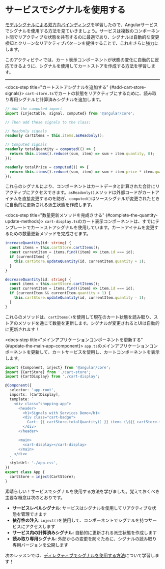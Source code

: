 # サービスでシグナルを使用する

[モデルシグナルによる双方向バインディング](/tutorials/signals/6-two-way-binding-with-model-signals)を学習したので、Angularサービスでシグナルを使用する方法を見ていきましょう。サービスは複数のコンポーネント間でリアクティブな状態を共有するのに最適であり、シグナルは自動的な変更検知とクリーンなリアクティブパターンを提供することで、これをさらに強力にします。

このアクティビティでは、カート表示コンポーネントが状態の変化に自動的に反応できるように、シグナルを使用してカートストアを作成する方法を学習します。

<hr />

<docs-workflow>

<docs-step title="カートストアシグナルを追加する" {#add-cart-store-signals}>
`cart-store.ts`でカートの状態をリアクティブにするために、読み取り専用シグナルと計算済みシグナルを追加します。

```ts
// Add the computed import
import {Injectable, signal, computed} from '@angular/core';

// Then add these signals to the class:

// Readonly signals
readonly cartItems = this.items.asReadonly();

// Computed signals
readonly totalQuantity = computed(() => {
  return this.items().reduce((sum, item) => sum + item.quantity, 0);
});

readonly totalPrice = computed(() => {
  return this.items().reduce((sum, item) => sum + item.price * item.quantity, 0);
});
```

これらのシグナルにより、コンポーネントはカートデータと計算された合計にリアクティブにアクセスできます。`asReadonly()`メソッドは外部コードがカートアイテムを直接変更するのを防ぎ、`computed()`はソースシグナルが変更されたときに自動的に更新される派生状態を作成します。
</docs-step>

<docs-step title="数量更新メソッドを完成させる" {#complete-the-quantity-update-methods}>
`cart-display.ts`のカート表示コンポーネントは、すでにテンプレートでカートストアシグナルを使用しています。カートアイテムを変更するための数量更新メソッドを完成させます。

```ts
increaseQuantity(id: string) {
  const items = this.cartStore.cartItems();
  const currentItem = items.find((item) => item.id === id);
  if (currentItem) {
    this.cartStore.updateQuantity(id, currentItem.quantity + 1);
  }
}

decreaseQuantity(id: string) {
  const items = this.cartStore.cartItems();
  const currentItem = items.find((item) => item.id === id);
  if (currentItem && currentItem.quantity > 1) {
    this.cartStore.updateQuantity(id, currentItem.quantity - 1);
  }
}
```

これらのメソッドは、`cartItems()`を使用して現在のカート状態を読み取り、ストアのメソッドを通じて数量を更新します。シグナルが変更されるとUIは自動的に更新されます！
</docs-step>

<docs-step title="メインアプリケーションコンポーネントを更新する" {#update-the-main-app-component}>
`app.ts`のメインアプリケーションコンポーネントを更新して、カートサービスを使用し、カートコンポーネントを表示します。

```ts
import {Component, inject} from '@angular/core';
import {CartStore} from './cart-store';
import {CartDisplay} from './cart-display';

@Component({
  selector: 'app-root',
  imports: [CartDisplay],
  template: `
    <div class="shopping-app">
      <header>
        <h1>Signals with Services Demo</h1>
        <div class="cart-badge">
          Cart: {{ cartStore.totalQuantity() }} items (\${{ cartStore.totalPrice() }})
        </div>
      </header>

      <main>
        <cart-display></cart-display>
      </main>
    </div>
  `,
  styleUrl: './app.css',
})
export class App {
  cartStore = inject(CartStore);
}
```

</docs-step>

</docs-workflow>

素晴らしい！サービスでシグナルを使用する方法を学びました。覚えておくべき主要な概念は次のとおりです。

- **サービスレベルシグナル**: サービスはシグナルを使用してリアクティブな状態を管理できます
- **依存性の注入**: `inject()`を使用して、コンポーネントでシグナルを持つサービスにアクセスします
- **サービス内の計算済みシグナル**: 自動的に更新される派生状態を作成します
- **読み取り専用シグナル**: 外部からの変更を防ぐために、シグナルの読み取り専用バージョンを公開します

次のレッスンでは、[ディレクティブでシグナルを使用する方法](/tutorials/signals/8-using-signals-with-directives)について学習します！
